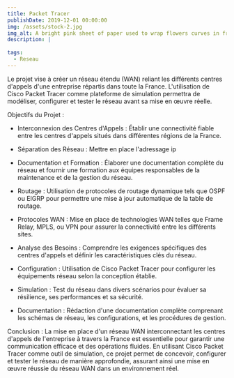 ```yaml
---
title: Packet Tracer
publishDate: 2019-12-01 00:00:00
img: /assets/stock-2.jpg
img_alt: A bright pink sheet of paper used to wrap flowers curves in front of rich blue background
description: |
  
tags:
  - Reseau
---
```



Le projet vise à créer un réseau étendu (WAN) reliant les différents centres d'appels d'une entreprise répartis dans toute la France. L'utilisation de Cisco Packet Tracer comme plateforme de simulation permettra de modéliser, configurer et tester le réseau avant sa mise en œuvre réelle.

Objectifs du Projet :

- Interconnexion des Centres d'Appels : Établir une connectivité fiable entre les centres d'appels situés dans différentes régions de la France.
- Séparation des Réseau : Mettre en place l'adressage ip
- Documentation et Formation : Élaborer une documentation complète du réseau et fournir une formation aux équipes responsables de la maintenance et de la gestion du réseau.

- Routage : Utilisation de protocoles de routage dynamique tels que OSPF ou EIGRP pour permettre une mise à jour automatique de la table de routage.
- Protocoles WAN : Mise en place de technologies WAN telles que Frame Relay, MPLS, ou VPN pour assurer la connectivité entre les différents sites.

- Analyse des Besoins : Comprendre les exigences spécifiques des centres d'appels et définir les caractéristiques clés du réseau.
- Configuration : Utilisation de Cisco Packet Tracer pour configurer les équipements réseau selon la conception établie.
- Simulation : Test du réseau dans divers scénarios pour évaluer sa résilience, ses performances et sa sécurité.
- Documentation : Rédaction d'une documentation complète comprenant les schémas de réseau, les configurations, et les procédures de gestion.

Conclusion :
La mise en place d'un réseau WAN interconnectant les centres d'appels de l'entreprise à travers la France est essentielle pour garantir une communication efficace et des opérations fluides. En utilisant Cisco Packet Tracer comme outil de simulation, ce projet permet de concevoir, configurer et tester le réseau de manière approfondie, assurant ainsi une mise en œuvre réussie du réseau WAN dans un environnement réel.
